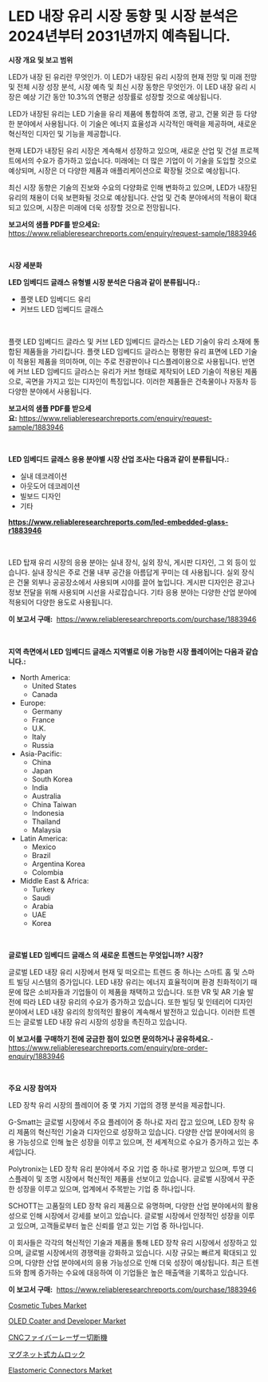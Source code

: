 <p><h1>LED 내장 유리 시장 동향 및 시장 분석은 2024년부터 2031년까지 예측됩니다.</h1></p><p><strong>시장 개요 및 보고 범위</strong></p>
<p><p>LED가 내장 된 유리란 무엇인가. 이 LED가 내장된 유리 시장의 현재 전망 및 미래 전망 및 전체 시장 성장 분석, 시장 예측 및 최신 시장 동향은 무엇인가. 이 LED 내장 유리 시장은 예상 기간 동안 10.3%의 연평균 성장률로 성장할 것으로 예상됩니다.</p><p>LED가 내장된 유리는 LED 기술을 유리 제품에 통합하여 조명, 광고, 건물 외관 등 다양한 분야에서 사용됩니다. 이 기술은 에너지 효율성과 시각적인 매력을 제공하며, 새로운 혁신적인 디자인 및 기능을 제공합니다.</p><p>현재 LED가 내장된 유리 시장은 계속해서 성장하고 있으며, 새로운 산업 및 건설 프로젝트에서의 수요가 증가하고 있습니다. 미래에는 더 많은 기업이 이 기술을 도입할 것으로 예상되며, 시장은 더 다양한 제품과 애플리케이션으로 확장될 것으로 예상됩니다.</p><p>최신 시장 동향은 기술의 진보와 수요의 다양화로 인해 변화하고 있으며, LED가 내장된 유리의 채용이 더욱 보편화될 것으로 예상됩니다. 산업 및 건축 분야에서의 적용이 확대되고 있으며, 시장은 미래에 더욱 성장할 것으로 전망됩니다.</p></p>
<p><strong>보고서의 샘플 PDF를 받으세요:</strong> <a href="https://www.reliableresearchreports.com/enquiry/request-sample/1883946">https://www.reliableresearchreports.com/enquiry/request-sample/1883946</a></p>
<p>&nbsp;</p>
<p><strong>시장 세분화</strong></p>
<p><strong>LED 임베디드 글래스 유형별 시장 분석은 다음과 같이 분류됩니다.:</strong></p>
<p><ul><li>플랫 LED 임베디드 유리</li><li>커브드 LED 임베디드 글래스</li></ul></p>
<p>&nbsp;</p>
<p><p>플랫 LED 임베디드 글라스 및 커브 LED 임베디드 글라스는 LED 기술이 유리 소재에 통합된 제품들을 가리킵니다. 플랫 LED 임베디드 글라스는 평평한 유리 표면에 LED 기술이 적용된 제품을 의미하며, 이는 주로 전광판이나 디스플레이용으로 사용됩니다. 반면에 커브 LED 임베디드 글라스는 유리가 커브 형태로 제작되어 LED 기술이 적용된 제품으로, 곡면을 가지고 있는 디자인이 특징입니다. 이러한 제품들은 건축물이나 자동차 등 다양한 분야에서 사용됩니다.</p></p>
<p><strong>보고서의 샘플 PDF를 받으세요:</strong>&nbsp;<a href="https://www.reliableresearchreports.com/enquiry/request-sample/1883946">https://www.reliableresearchreports.com/enquiry/request-sample/1883946</a></p>
<p>&nbsp;</p>
<p><strong> LED 임베디드 글래스 응용 분야별 시장 산업 조사는 다음과 같이 분류됩니다.:</strong></p>
<p><ul><li>실내 데코레이션</li><li>아웃도어 데코레이션</li><li>빌보드 디자인</li><li>기타</li></ul></p>
<p><strong><a href="https://www.reliableresearchreports.com/led-embedded-glass-r1883946">https://www.reliableresearchreports.com/led-embedded-glass-r1883946</a></strong></p>
<p>&nbsp;</p>
<p><p>LED 탑재 유리 시장의 응용 분야는 실내 장식, 실외 장식, 게시판 디자인, 그 외 등이 있습니다. 실내 장식은 주로 건물 내부 공간을 아름답게 꾸미는 데 사용됩니다. 실외 장식은 건물 외부나 공공장소에서 사용되며 시야를 끌어 높입니다. 게시판 디자인은 광고나 정보 전달을 위해 사용되며 시선을 사로잡습니다. 기타 응용 분야는 다양한 산업 분야에 적용되어 다양한 용도로 사용됩니다.</p></p>
<p><strong>이 보고서 구매:</strong>&nbsp; <a href="https://www.reliableresearchreports.com/purchase/1883946">https://www.reliableresearchreports.com/purchase/1883946</a></p>
<p>&nbsp;</p>
<p><strong>지역 측면에서 LED 임베디드 글래스 지역별로 이용 가능한 시장 플레이어는 다음과 같습니다.:</strong></p>
<p><ul>
    <li>
        North America:
        <ul>
            <li>United States</li>
            <li>Canada</li>
        </ul>
    </li>
    <li>
        Europe:
        <ul>
            <li>Germany</li>
            <li>France</li>
            <li>U.K.</li>
            <li>Italy</li>
            <li>Russia</li>
        </ul>
    </li>
    <li>
        Asia-Pacific:
        <ul>
            <li>China</li>
            <li>Japan</li>
            <li>South Korea</li>
            <li>India</li>
            <li>Australia</li>
            <li>China Taiwan</li>
            <li>Indonesia</li>
            <li>Thailand</li>
            <li>Malaysia</li>
        </ul>
    </li>
    <li>
        Latin America:
        <ul>
            <li>Mexico</li>
            <li>Brazil</li>
            <li>Argentina Korea</li>
            <li>Colombia</li>
        </ul>
    </li>
    <li>
        Middle East & Africa:
        <ul>
            <li>Turkey</li>
            <li>Saudi</li>
            <li>Arabia</li>
            <li>UAE</li>
            <li>Korea</li>
        </ul>
    </li>
    </ul></p>
<p>&nbsp;</p>
<p><strong>글로벌 LED 임베디드 글래스 의 새로운 트렌드는 무엇입니까? 시장?</strong></p>
<p><p>글로벌 LED 내장 유리 시장에서 현재 및 떠오르는 트렌드 중 하나는 스마트 홈 및 스마트 빌딩 시스템의 증가입니다. LED 내장 유리는 에너지 효율적이며 환경 친화적이기 때문에 많은 소비자들과 기업들이 이 제품을 채택하고 있습니다. 또한 VR 및 AR 기술 발전에 따라 LED 내장 유리의 수요가 증가하고 있습니다. 또한 빌딩 및 인테리어 디자인 분야에서 LED 내장 유리의 창의적인 활용이 계속해서 발전하고 있습니다. 이러한 트렌드는 글로벌 LED 내장 유리 시장의 성장을 촉진하고 있습니다.</p></p>
<p><strong>이 보고서를 구매하기 전에 궁금한 점이 있으면 문의하거나 공유하세요.</strong>- <a href="https://www.reliableresearchreports.com/enquiry/pre-order-enquiry/1883946">https://www.reliableresearchreports.com/enquiry/pre-order-enquiry/1883946</a></p>
<p>&nbsp;</p>
<p><strong>주요 시장 참여자</strong></p>
<p><p>LED 장착 유리 시장의 플레이어 중 몇 가지 기업의 경쟁 분석을 제공합니다.</p><p>G-Smatt는 글로벌 시장에서 주요 플레이어 중 하나로 자리 잡고 있으며, LED 장착 유리 제품의 혁신적인 기술과 디자인으로 성장하고 있습니다. 다양한 산업 분야에서의 응용 가능성으로 인해 높은 성장을 이루고 있으며, 전 세계적으로 수요가 증가하고 있는 추세입니다.</p><p>Polytronix는 LED 장착 유리 분야에서 주요 기업 중 하나로 평가받고 있으며, 투명 디스플레이 및 조명 시장에서 혁신적인 제품을 선보이고 있습니다. 글로벌 시장에서 꾸준한 성장을 이루고 있으며, 업계에서 주목받는 기업 중 하나입니다.</p><p>SCHOTT는 고품질의 LED 장착 유리 제품으로 유명하며, 다양한 산업 분야에서의 활용성으로 인해 시장에서 강세를 보이고 있습니다. 글로벌 시장에서 안정적인 성장을 이루고 있으며, 고객들로부터 높은 신뢰를 얻고 있는 기업 중 하나입니다.</p><p>이 회사들은 각각의 혁신적인 기술과 제품을 통해 LED 장착 유리 시장에서 성장하고 있으며, 글로벌 시장에서의 경쟁력을 강화하고 있습니다. 시장 규모는 빠르게 확대되고 있으며, 다양한 산업 분야에서의 응용 가능성으로 인해 더욱 성장이 예상됩니다. 최근 트렌드와 함께 증가하는 수요에 대응하여 이 기업들은 높은 매출액을 기록하고 있습니다.</p></p>
<p><strong>이 보고서 구매:</strong>&nbsp;&nbsp;<a href="https://www.reliableresearchreports.com/purchase/1883946">https://www.reliableresearchreports.com/purchase/1883946</a></p>
<p><p><a href="https://issuu.com/reportprime-2/docs/cosmetic-tubes-market-size-2030.pptx">Cosmetic Tubes Market</a></p><p><a href="https://github.com/nathandecarvalho/Market-Research-Report-List-3/blob/main/oled-coater-and-developer-market.md">OLED Coater and Developer Market</a></p><p><a href="https://github.com/LenoraKris2023/Market-Research-Report-List-1/blob/main/725155873268.md">CNCファイバーレーザー切断機</a></p><p><a href="https://github.com/Fatimaklein1/Market-Research-Report-List-1/blob/main/421617973267.md">マグネット式カムロック</a></p><p><a href="https://github.com/kosella/Market-Research-Report-List-3/blob/main/elastomeric-connectors-market.md">Elastomeric Connectors Market</a></p></p>